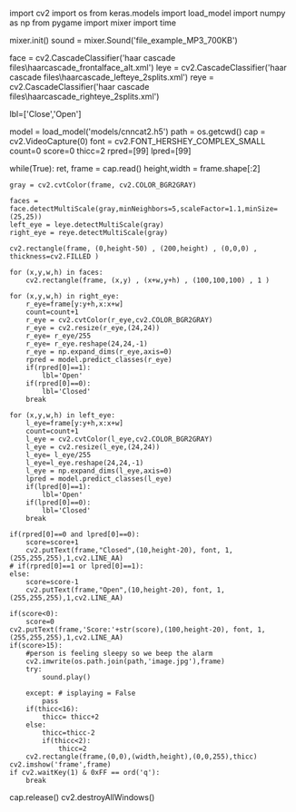 import cv2
import os
from keras.models import load_model
import numpy as np
from pygame import mixer
import time

mixer.init()
sound = mixer.Sound('file_example_MP3_700KB')

face = cv2.CascadeClassifier('haar cascade files\haarcascade_frontalface_alt.xml')
leye = cv2.CascadeClassifier('haar cascade files\haarcascade_lefteye_2splits.xml')
reye = cv2.CascadeClassifier('haar cascade files\haarcascade_righteye_2splits.xml')

lbl=['Close','Open']

model = load_model('models/cnncat2.h5')
path = os.getcwd()
cap = cv2.VideoCapture(0)
font = cv2.FONT_HERSHEY_COMPLEX_SMALL
count=0
score=0
thicc=2
rpred=[99]
lpred=[99]

while(True):
    ret, frame = cap.read()
    height,width = frame.shape[:2]

    gray = cv2.cvtColor(frame, cv2.COLOR_BGR2GRAY)

    faces = face.detectMultiScale(gray,minNeighbors=5,scaleFactor=1.1,minSize=(25,25))
    left_eye = leye.detectMultiScale(gray)
    right_eye = reye.detectMultiScale(gray)

    cv2.rectangle(frame, (0,height-50) , (200,height) , (0,0,0) , thickness=cv2.FILLED )

    for (x,y,w,h) in faces:
        cv2.rectangle(frame, (x,y) , (x+w,y+h) , (100,100,100) , 1 )

    for (x,y,w,h) in right_eye:
        r_eye=frame[y:y+h,x:x+w]
        count=count+1
        r_eye = cv2.cvtColor(r_eye,cv2.COLOR_BGR2GRAY)
        r_eye = cv2.resize(r_eye,(24,24))
        r_eye= r_eye/255
        r_eye= r_eye.reshape(24,24,-1)
        r_eye = np.expand_dims(r_eye,axis=0)
        rpred = model.predict_classes(r_eye)
        if(rpred[0]==1):
            lbl='Open'
        if(rpred[0]==0):
            lbl='Closed'
        break

    for (x,y,w,h) in left_eye:
        l_eye=frame[y:y+h,x:x+w]
        count=count+1
        l_eye = cv2.cvtColor(l_eye,cv2.COLOR_BGR2GRAY)
        l_eye = cv2.resize(l_eye,(24,24))
        l_eye= l_eye/255
        l_eye=l_eye.reshape(24,24,-1)
        l_eye = np.expand_dims(l_eye,axis=0)
        lpred = model.predict_classes(l_eye)
        if(lpred[0]==1):
            lbl='Open'
        if(lpred[0]==0):
            lbl='Closed'
        break

    if(rpred[0]==0 and lpred[0]==0):
        score=score+1
        cv2.putText(frame,"Closed",(10,height-20), font, 1,(255,255,255),1,cv2.LINE_AA)
    # if(rpred[0]==1 or lpred[0]==1):
    else:
        score=score-1
        cv2.putText(frame,"Open",(10,height-20), font, 1,(255,255,255),1,cv2.LINE_AA)

    if(score<0):
        score=0
    cv2.putText(frame,'Score:'+str(score),(100,height-20), font, 1,(255,255,255),1,cv2.LINE_AA)
    if(score>15):
        #person is feeling sleepy so we beep the alarm
        cv2.imwrite(os.path.join(path,'image.jpg'),frame)
        try:
            sound.play()

        except: # isplaying = False
            pass
        if(thicc<16):
            thicc= thicc+2
        else:
            thicc=thicc-2
            if(thicc<2):
                thicc=2
        cv2.rectangle(frame,(0,0),(width,height),(0,0,255),thicc)
    cv2.imshow('frame',frame)
    if cv2.waitKey(1) & 0xFF == ord('q'):
        break
cap.release()
cv2.destroyAllWindows()
